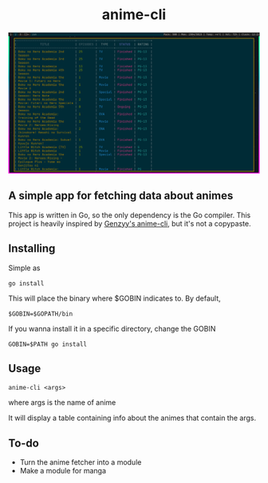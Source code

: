 <div style="text-align:center">
<h1>anime-cli</h1>
</div>

![example](./assets/anime-cli.png)

## A simple app for fetching data about animes

This app is written in Go, so the only dependency is the Go compiler. 
This project is heavily inspired by [Genzyy's anime-cli](https://github.com/genzyy/anime-cli), but it's not a copypaste.

## Installing
Simple as 
```
go install
```

This will place the binary where $GOBIN indicates to.
By default,
```
$GOBIN=$GOPATH/bin 
```

If you wanna install it in a specific directory, change the GOBIN
```
GOBIN=$PATH go install
```

## Usage

```
anime-cli <args>
```
where args is the name of anime

It will display a table containing info about the animes that contain the args.

## To-do

- Turn the anime fetcher into a module
- Make a module for manga